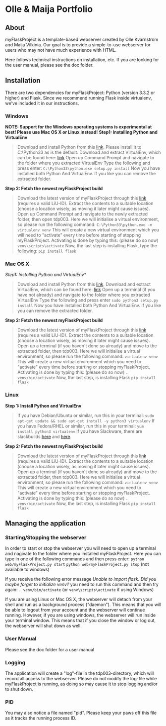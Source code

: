 Olle & Maija Portfolio
======================

## About
myFlaskProject is a template-based webserver created by Olle Kvarnström and Maija Vilkinia.
Our goal is to provide a simple-to-use webserver for users who may not have much experience with HTML.

Here follows technical instructions on installation, etc. If you are looking for the user manual, please see the doc folder.

Installation
------------
There are two dependencies for myFlaskProject: Python (version 3.3.2 or higher) and Flask.
Since we recommend running Flask inside virtualenv, we've included it in our instructions.
### Windows
**NOTE: Support for the Windows operating systems is experimental at best! Please use Mac OS X or Linux instead!**
**Step1: Installing Python and VirtualEnv**
> Download and install Python from this [link](http://python.org/download/). Please install it to C:\Python33 as is the default.
> Download and extract VirtualEnv, which can be found here: [link](https://pypi.python.org/pypi/virtualenv)
> Open up Command Prompt and navigate to the folder where you extracted VirtualEnv
> Type the following and press enter: `C:\Python33\python.exe setup.py install`
> Now you have installed both Python And VirtualEnv. If you like you can remove the extracted folder.

**Step 2: Fetch the newest myFlaskProject build**
> Download the latest version of myFlaskProject through this [link](http://gitlab.ida.liu.se/ip-arbeten-2013/tdp003/repository/archive) (requires a valid LiU-ID).
> Extract the contents to a suitable location (choose a location wisely, as moving it later might cause issues).
> Open up Command Prompt and navigate to the newly extracted folder, then open tdp003. Here we will initialise a virtual environment, so please run the following command:
> `C:\Python33\python.exe -m virtualenv venv`
> This will create a new virtual environment which you will need to "activate" every time before starting of stopping myFlaskProject.
> Activating is done by typing this: (please do so now)
> `venv\scripts\activate`
> Now, the last step is installing Flask, type the following:
> `pip install flask`

### Mac OS X
*Step1: Installing Python and VirtualEnv**
> Download and install Python from this [link](http://python.org/download/).
> Download and extract VirtualEnv, which can be found here: [link](https://pypi.python.org/pypi/virtualenv)
> Open up a terminal (if you have not already) and navigate to the folder where you extracted VirtualEnv
> Type the following and press enter
> `sudo python3 setup.py install`
> Now you have installed both Python And VirtualEnv. If you like you can remove the extracted folder.

**Step 2: Fetch the newest myFlaskProject build**
> Download the latest version of myFlaskProject through this [link](http://gitlab.ida.liu.se/ip-arbeten-2013/tdp003/repository/archive) (requires a valid LiU-ID).
> Extract the contents to a suitable location (choose a location wisely, as moving it later might cause issues).
> Open up a terminal (if you haven't done so already) and move to the extracted folder, then tdp003. Here we will initialise a virtual environment, so please run the following command: 
> `virtualenv venv`
> This will create a new virtual environment which you need to "activate" every time before starting or stopping myFlaskProject.
> Activating is done by typing this: (please do so now)
> `. venv/bin/activate`
> Now, the last step, is installing Flask
> `pip install flask`

### Linux
**Step 1: Install Python and VirtualEnv**
> If you have Debian/Ubuntu or similar, run this in your terminal:
> `sudo apt-get update && sudo apt-get install -y python3 virtualenv`
> If you have Fedora/RHEL or similar, run this in your terminal:
> `yum install python3 virtualenv`
> If you have Slackware, there are slackbuilds [here](http://slackbuilds.org/repository/14.0/python/python3/) and [here](http://slackbuilds.org/repository/14.0/python/virtualenv/).

**Step 2: Fetch the newest myFlaskProject build**
> Download the latest version of myFlaskProject through this [link](http://gitlab.ida.liu.se/ip-arbeten-2013/tdp003/repository/archive) (requires a valid LiU-ID).
> Extract the contents to a suitable location (choose a location wisely, as moving it later might cause issues).
> Open up a terminal (if you haven't done so already) and move to the extracted folder, then tdp003. Here we will initialise a virtual environment, so please run the following command: 
> `virtualenv venv`
> This will create a new virtual environment which you need to "activate" every time before starting or stopping myFlaskProject.
> Activating is done by typing this: (please do so now)
> `. venv/bin/activate`
> Now, the last step, is installing Flask
> `pip install flask`

## Managing the application
### Starting/Stopping the webserver
In order to start or stop the webserver you will need to open up a terminal and nagivate to the folder where you installed myFlaskProject.
Here you can type in one of the following commands and then press enter:
`python web/myFlaskProject.py start`
`python web/myFlaskProject.py stop` (not available to windows)

If you receive the following error message *Unable to import flask. Did you maybe forget to initialize venv?* you need to run this command and then try again:
`. venv/bin/activate` (or `venv\scripts\activate` if using Windows)

If you are using Linux or Mac OS X, the webserver will detach from your shell and run as a background process ("daemon").
This means that you will be able to logout from your account and the webserver will continue running.
However, if you are using windows, the webserver will run inside your terminal window. 
This means that if you close the window or log out, the webserver will shut down as well.

### User Manual
Please see the doc folder for a user manual

### Logging
The application will create a "log"-file in the tdp003-directory, which will record all access to the webserver.
Please do not modify the log-file while myFlaskProject is running, as doing so may cause it to stop logging and/or to shut down.

### PID
You may also notice a file named "pid". Please keep your paws off this file as it tracks the running process ID.